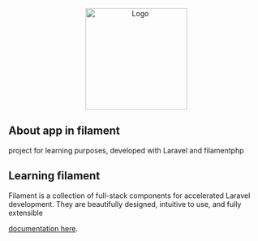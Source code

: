 <p align="center"><a href="https://laravel.com" target="_blank"><img src="https://avatars.githubusercontent.com/u/91278231?v=4" width="200"  alt="Logo"></a></p>



## About app in filament

project for learning purposes, developed with Laravel and filamentphp




## Learning filament

Filament is a collection of full-stack components for accelerated Laravel development. They are beautifully designed, intuitive to use, and fully extensible

[documentation here](https://github.com/filamentphp).



